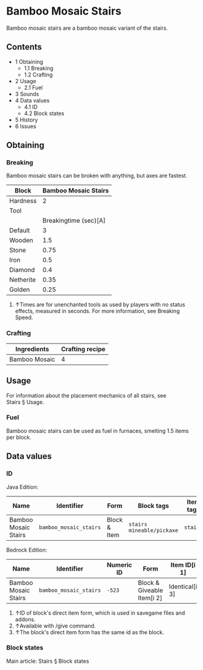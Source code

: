 # Bamboo Mosaic Stairs
Bamboo mosaic stairs are a bamboo mosaic variant of the stairs.

## Contents
- 1 Obtaining
	- 1.1 Breaking
	- 1.2 Crafting
- 2 Usage
	- 2.1 Fuel
- 3 Sounds
- 4 Data values
	- 4.1 ID
	- 4.2 Block states
- 5 History
- 6 Issues

## Obtaining
### Breaking
Bamboo mosaic stairs can be broken with anything, but axes are fastest.

| Block     | Bamboo Mosaic Stairs  |
|-----------|-----------------------|
| Hardness  | 2                     |
| Tool      |                       |
|           | Breakingtime (sec)[A] |
| Default   | 3                     |
| Wooden    | 1.5                   |
| Stone     | 0.75                  |
| Iron      | 0.5                   |
| Diamond   | 0.4                   |
| Netherite | 0.35                  |
| Golden    | 0.25                  |

1. ↑Times are for unenchanted tools as used by players with no status effects, measured in seconds. For more information, see Breaking Speed.

### Crafting
| Ingredients   | Crafting recipe |
|---------------|-----------------|
| Bamboo Mosaic | 4               |

## Usage
For information about the placement mechanics of all stairs, see Stairs § Usage.

### Fuel
Bamboo mosaic stairs can be used as fuel in furnaces, smelting 1.5 items per block.

## Data values
### ID
Java Edition:

| Name                 | Identifier             | Form         | Block tags                      | Item tags | Translation key                        |
|----------------------|------------------------|--------------|---------------------------------|-----------|----------------------------------------|
| Bamboo Mosaic Stairs | `bamboo_mosaic_stairs` | Block & Item | `stairs`<br/>`mineable/pickaxe` | `stairs`  | `block.minecraft.bamboo_mosaic_stairs` |

Bedrock Edition:

| Name                 | Identifier             | Numeric ID | Form                       | Item ID[i 1]   | Translation key                  |
|----------------------|------------------------|------------|----------------------------|----------------|----------------------------------|
| Bamboo Mosaic Stairs | `bamboo_mosaic_stairs` | `-523`     | Block & Giveable Item[i 2] | Identical[i 3] | `tile.bamboo_mosaic_stairs.name` |

1. ↑ID of block's direct item form, which is used in savegame files and addons.
2. ↑Available with /give command.
3. ↑The block's direct item form has the same id as the block.

### Block states
Main article: Stairs § Block states
